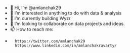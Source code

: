 - 👋 Hi, I’m @amlanchak29
- 👀 I’m interested in anything to do with data & analysis
- 🌱 I’m currently building Wyzr
- 💞️ I’m looking to collaborate on data projects and ideas.
- 📫 How to reach me:
-       https://twitter.com/amlanchak29
        https://www.linkedin.com/in/amlanchakravarty/


<!---
amlanchak29/amlanchak29 is a ✨ special ✨ repository because its `README.md` (this file) appears on your GitHub profile.
You can click the Preview link to take a look at your changes.
--->
